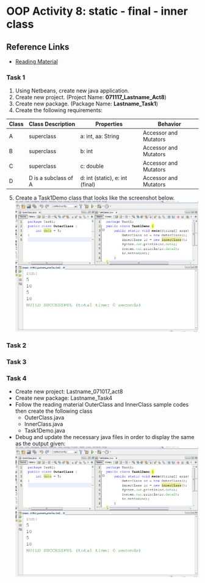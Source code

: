 # OOP Activity 8: static - final - inner class

## Reference Links
* [Reading Material](https://drive.google.com/file/d/0By-aduulSKAMajVDeWlwbzh0Mkk/view)

### Task 1
1. Using Netbeans, create new java application.
2. Create new project. (Project Name: **071117_Lastname_Act8**)
3. Create new package. (Package Name: **Lastname_Task1**)
4. Create the following requirements:

Class | Class Description | Properties | Behavior
----- | ----------------- | ---------- | ---------
A | superclass | a: int, aa: String | Accessor and Mutators
B | superclass | b: int | Accessor and Mutators
C | superclass | c: double | Accessor and Mutators
D | D is a subclass of A | d: int (static), e: int (final) | Accessor and Mutators

5. Create a Task1Demo class that looks like the screenshot below.
	![Task1](https://github.com/clydeatuic/oop-act8-static_final_innerclass/blob/master/task1.png)

### Task 2

### Task 3

### Task 4
* Create new project: Lastname_071017_act8
* Create new package: Lastname_Task4
* Follow the reading material OuterClass and InnerClass sample codes then create the following class
  * OuterClass.java
  * InnerClass.java
  * Task1Demo.java
* Debug and update the necessary java files in order to display the same as the output given:
  ![Task4](https://github.com/clydeatuic/oop-act8-static_final_innerclass/blob/master/task4.png)
